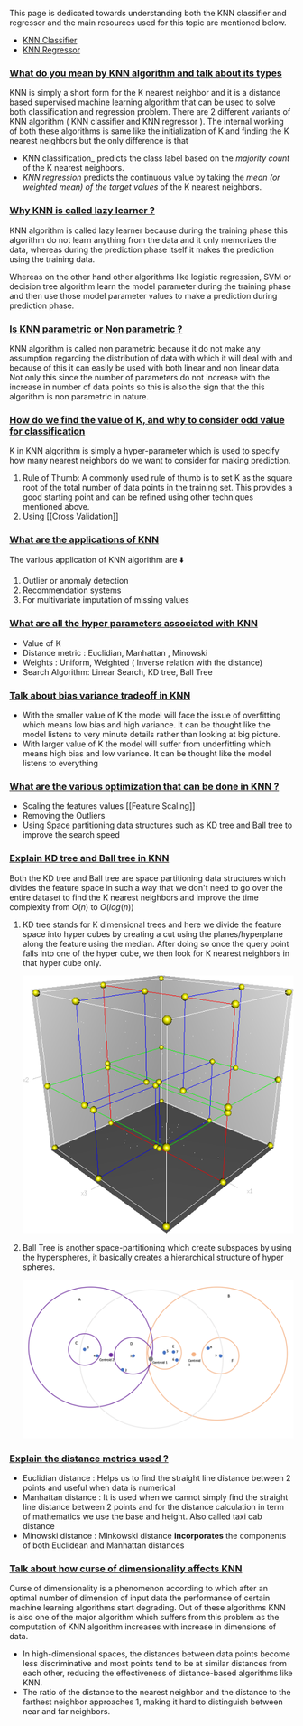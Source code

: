 This page is dedicated towards understanding both the KNN classifier and regressor and the main resources used for this topic are mentioned below.

- [KNN Classifier](https://scikit-learn.org/stable/modules/generated/sklearn.neighbors.KNeighborsClassifier.html)
- [KNN Regressor](https://scikit-learn.org/stable/modules/generated/sklearn.neighbors.KNeighborsRegressor.html)

### [What do you mean by KNN algorithm and talk about its types](#)

KNN is simply a short form for the K nearest neighbor and it is a distance based supervised machine learning algorithm that can be used to solve both classification and regression problem. There are 2 different variants of KNN algorithm ( KNN classifier and KNN regressor ). The internal working of both these algorithms is same like the initialization of K and finding the K nearest neighbors but the only difference is that

 - KNN classification_ predicts the class label based on the _majority count_ of the K nearest neighbors.
 - _KNN regression_ predicts the continuous value by taking the _mean (or weighted mean) of the target values_ of the K nearest neighbors.

### [Why KNN is called lazy learner ?](#)

KNN algorithm is called lazy learner because during the training phase this algorithm do not learn anything from the data and it only memorizes the data, whereas during the prediction phase itself it makes the prediction using the training data.

Whereas on the other hand other algorithms like logistic regression, SVM or decision tree algorithm learn the model parameter during the training phase and then use those model parameter values to make a prediction during prediction phase.

### [Is KNN parametric or Non parametric ?](#) 

KNN algorithm is called non parametric because it do not make any assumption regarding the distribution of data with which it will deal with and because of this it can easily be used with both linear and non linear data. Not only this since the number of parameters do not increase with the increase in number of data points so this is also the sign that the this algorithm is non parametric in nature.


### [How do we find the value of K, and why to consider odd value for classification](#)

K in KNN algorithm is simply a hyper-parameter which is used to specify how many nearest neighbors do we want to consider for making prediction.

1. Rule of Thumb: A commonly used rule of thumb is to set K as the square root of the total number of data points in the training set. This provides a good starting point and can be refined using other techniques mentioned above.
2. Using [[Cross Validation]]

### [What are the applications of KNN](#)

The various application of KNN algorithm are ⬇️

1. Outlier or anomaly detection
2. Recommendation systems
3. For multivariate imputation of missing values


### [What are all the hyper parameters associated with KNN](#)

-  Value of K
- Distance metric : Euclidian, Manhattan , Minowski
- Weights : Uniform, Weighted ( Inverse relation with the distance)
- Search Algorithm: Linear Search, KD tree, Ball Tree

### [Talk about bias variance tradeoff in KNN](#)

- With the smaller value of K the model will face the issue of overfitting which means low bias and high variance. It can be thought like the model listens to very minute details rather than looking at big picture.
- With larger value of K the model will suffer from underfitting which means high bias and low variance. It can be thought like the model listens to everything

### [What are the various optimization that can be done in KNN ?](#) 

- Scaling the features values [[Feature Scaling]]
- Removing the Outliers
- Using Space partitioning data structures such as KD tree and Ball tree to improve the search speed


### [Explain KD tree and Ball tree in KNN](#)

Both the KD tree and Ball tree are space partitioning data structures which divides the feature space in such a way that we don't need to go over the entire dataset to find the K nearest neighbors and improve the time complexity from $O(n)$ to $O(log(n))$

1. KD tree stands for K dimensional trees and here we divide the feature space into hyper cubes by creating a cut using the planes/hyperplane along the feature using the median. After doing so once the query point falls into one of the hyper cube, we then look for K nearest neighbors in that hyper cube only.

	![KD Tree.png](https://github.com/yuvraaj2002/AI-Notes/blob/master/Machine%20Learning/Images/KD%20Tree.png)
2.  Ball Tree is another space-partitioning which create subspaces by using the hyperspheres, it basically creates a hierarchical structure of hyper spheres.

	![Bal Tree.png](https://github.com/yuvraaj2002/AI-Notes/blob/master/Machine%20Learning/Images/Ball%20Tree.png)

### [Explain the distance metrics used ?](#) 

- Euclidian distance : Helps us to find the straight line distance between 2 points and useful when data is numerical
- Manhattan distance : It is used when we cannot simply find the straight line distance between 2 points and for the distance calculation in term of mathematics we use the base and height. Also called taxi cab distance
- Minowski distance : Minkowski distance **incorporates** the components of both Euclidean and Manhattan distances

### [Talk about how curse of dimensionality affects KNN](#)

Curse of dimensionality is a phenomenon according to which after an optimal number of dimension of input data the performance of certain machine learning algorithms start degrading. Out of these algorithms KNN is also one of the major algorithm which suffers from this problem as the computation of KNN algorithm increases with increase in dimensions of data.

- In high-dimensional spaces, the distances between data points become less discriminative and most points tend to be at similar distances from each other, reducing the effectiveness of distance-based algorithms like KNN.
- The ratio of the distance to the nearest neighbor and the distance to the farthest neighbor approaches 1, making it hard to distinguish between near and far neighbors.

